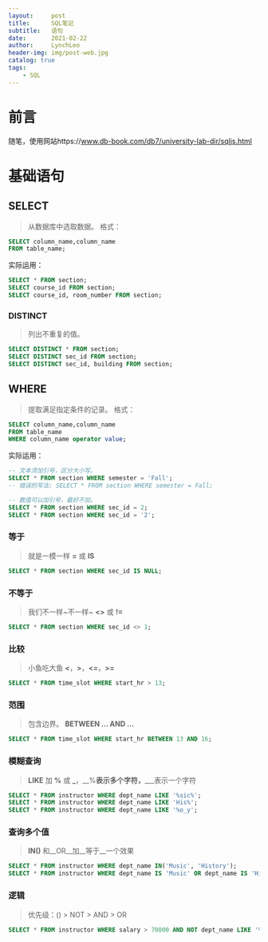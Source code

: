 ```yaml
---
layout:     post
title:      SQL笔记
subtitle:   语句
date:       2021-02-22
author:     LynchLeo
header-img: img/post-web.jpg
catalog: true
tags:
    - SQL
---
```

# 前言
随笔，使用网站https://www.db-book.com/db7/university-lab-dir/sqljs.html
# 基础语句
## SELECT
> 从数据库中选取数据。
格式：
```sql
SELECT column_name,column_name 
FROM table_name;
```
实际运用：
```sql
SELECT * FROM section;
SELECT course_id FROM section;
SELECT course_id, room_number FROM section;
```
### DISTINCT
> 列出不重复的值。
```sql
SELECT DISTINCT * FROM section;
SELECT DISTINCT sec_id FROM section;
SELECT DISTINCT sec_id, building FROM section;
```

## WHERE
> 提取满足指定条件的记录。
格式：
```sql
SELECT column_name,column_name 
FROM table_name 
WHERE column_name operator value;
```
实际运用：
```sql
-- 文本须加引号，区分大小写。
SELECT * FROM section WHERE semester = 'Fall';
-- 错误的写法: SELECT * FROM section WHERE semester = Fall;

-- 数值可以加引号，最好不加。
SELECT * FROM section WHERE sec_id = 2;
SELECT * FROM section WHERE sec_id = '2';
```
### 等于
> 就是一模一样
> __=__ 或 __IS__
```sql
SELECT * FROM section WHERE sec_id IS NULL;
```
### 不等于
> 我们不一样~不一样~
> __<>__ 或 __!=__
```sql
SELECT * FROM section WHERE sec_id <> 1;
```
### 比较
> 小鱼吃大鱼
> __<__，__>__，__<=__，__>=__
```sql
SELECT * FROM time_slot WHERE start_hr > 13;
```
### 范围
> 包含边界。
> __BETWEEN ... AND ...__
```sql
SELECT * FROM time_slot WHERE start_hr BETWEEN 13 AND 16;
```
### 模糊查询
> __LIKE__ 加 __%__ 或 __\___，__%__表示多个字符，__\___表示一个字符
```sql
SELECT * FROM instructor WHERE dept_name LIKE '%sic%';
SELECT * FROM instructor WHERE dept_name LIKE 'His%';
SELECT * FROM instructor WHERE dept_name LIKE '%o_y';
```
### 查询多个值
> __IN()__
> 和__OR__加__等于__一个效果
```sql
SELECT * FROM instructor WHERE dept_name IN('Music', 'History');
SELECT * FROM instructor WHERE dept_name IS 'Music' OR dept_name IS 'History';
```
### 逻辑
> 优先级：() > NOT > AND > OR
```sql
SELECT * FROM instructor WHERE salary > 70000 AND NOT dept_name LIKE '%sic%';
```
